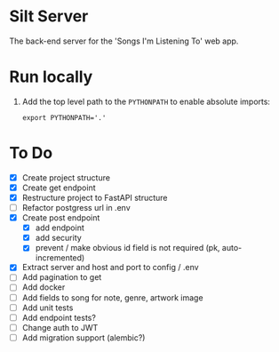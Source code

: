 # Silt Server
The back-end server for the 'Songs I'm Listening To' web app.

# Run locally
1. Add the top level path to the `PYTHONPATH` to enable absolute imports:
    ```shell
    export PYTHONPATH='.'
    ```

# To Do

- [X] Create project structure
- [X] Create get endpoint
- [X] Restructure project to FastAPI structure
- [ ] Refactor postgress url in .env
- [X] Create post endpoint
    - [X] add endpoint
    - [X] add security
    - [X] prevent / make obvious id field is not required (pk, auto-incremented)
- [X] Extract server and host and port to config / .env
- [ ] Add pagination to get
- [ ] Add docker
- [ ] Add fields to song for note, genre, artwork image
- [ ] Add unit tests
- [ ] Add endpoint tests?
- [ ] Change auth to JWT
- [ ] Add migration support (alembic?)